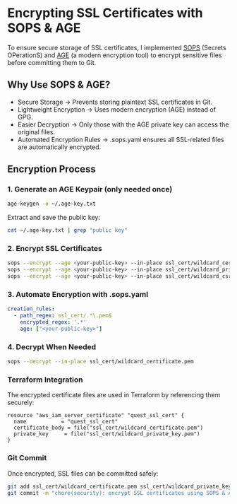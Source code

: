 # Encrypting SSL Certificates with SOPS & AGE

To ensure secure storage of SSL certificates, I implemented [SOPS](https://getsops.io/) (Secrets OPerationS) and [AGE](https://age-encryption.org) (a modern encryption tool) to encrypt sensitive files before committing them to Git.

## Why Use SOPS & AGE?
- Secure Storage → Prevents storing plaintext SSL certificates in Git.
- Lightweight Encryption → Uses modern encryption (AGE) instead of GPG.
- Easier Decryption → Only those with the AGE private key can access the original files.
- Automated Encryption Rules → .sops.yaml ensures all SSL-related files are automatically encrypted.

## Encryption Process
### 1.	Generate an AGE Keypair (only needed once)

```sh
age-keygen -o ~/.age-key.txt
```

Extract and save the public key:

```sh
cat ~/.age-key.txt | grep "public key"
```

### 2.	Encrypt SSL Certificates
```sh
sops --encrypt --age <your-public-key> --in-place ssl_cert/wildcard_certificate.pem && \
sops --encrypt --age <your-public-key> --in-place ssl_cert/wildcard_private_key.pem && \
sops --encrypt --age <your-public-key> --in-place ssl_cert/wildcard_csr.pem
```

### 3.	Automate Encryption with .sops.yaml
```yaml
creation_rules:
  - path_regex: ssl_cert/.*\.pem$
    encrypted_regex: '.*'
    age: ["<your-public-key>"]
```

### 4.	Decrypt When Needed

```sh
sops --decrypt --in-place ssl_cert/wildcard_certificate.pem
```

### Terraform Integration

The encrypted certificate files are used in Terraform by referencing them securely:

```hcl
resource "aws_iam_server_certificate" "quest_ssl_cert" {
  name           = "quest_ssl_cert"
  certificate_body = file("ssl_cert/wildcard_certificate.pem")
  private_key     = file("ssl_cert/wildcard_private_key.pem")
}
```

### Git Commit
Once encrypted, SSL files can be committed safely:

```sh
git add ssl_cert/wildcard_certificate.pem ssl_cert/wildcard_private_key.pem ssl_cert/wildcard_csr.pem
git commit -m "chore(security): encrypt SSL certificates using SOPS & AGE"
```
